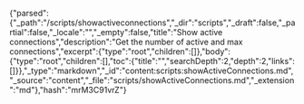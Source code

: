 {"parsed":{"_path":"/scripts/showactiveconnections","_dir":"scripts","_draft":false,"_partial":false,"_locale":"","_empty":false,"title":"Show active connections","description":"Get the number of active and max connections","excerpt":{"type":"root","children":[]},"body":{"type":"root","children":[],"toc":{"title":"","searchDepth":2,"depth":2,"links":[]}},"_type":"markdown","_id":"content:scripts:showActiveConnections.md","_source":"content","_file":"scripts/showActiveConnections.md","_extension":"md"},"hash":"mrM3C91vrZ"}